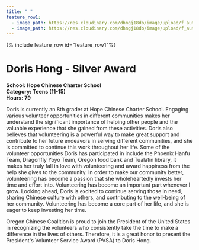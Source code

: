 ```yaml
---
title: " "
feature_row1:
  - image_path: https://res.cloudinary.com/dhngj18do/image/upload/f_auto,q_auto/v1/images/pvsa/2024_Hong_Doris
  - image_path: https://res.cloudinary.com/dhngj18do/image/upload/f_auto,q_auto/v1/images/activities/year_2024
---
```


{% include feature_row id="feature_row1"%}

# Doris Hong - Silver Award

**School: Hope Chinese Charter School**  
**Category: Teens (11-15)**  
**Hours: 79**  

Doris is currently an 8th grader at Hope Chinese Charter School. Engaging various volunteer opportunities in different communities makes her understand the significant importance of helping other people and the valuable experience that she gained from these activities. Doris also believes that volunteering is a powerful way to make great support and contribute to her future endeavors in serving different communities, and she is committed to continue this work throughout her life. 
Some of the volunteer opportunities Doris has participated in include the Phoenix Hanfu Team, Dragonfly Yoyo Team, Oregon food bank and Tualatin library, it makes her truly fall in love with volunteering and award happiness from the help she gives to the community. In order to make our community better, volunteering has become a passion that she wholeheartedly invests her time and effort into. 
Volunteering has become an important part whenever I grow. Looking ahead, Doris is excited to continue serving those in need, sharing Chinese culture with others, and contributing to the well-being of her community. Volunteering has become a core part of her life, and she is eager to keep investing her time.

Oregon Chinese Coalition is proud to join the President of the United States in recognizing the volunteers who consistently take the time to make a difference in the lives of others. Therefore, it is a great honor to present the President's Volunteer Service Award (PVSA) to Doris Hong.
